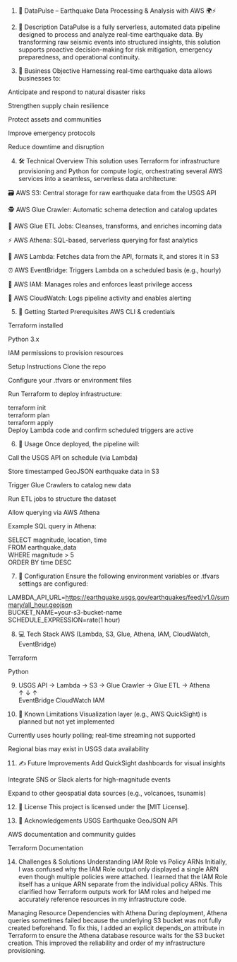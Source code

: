
1. 📘 DataPulse – Earthquake Data Processing & Analysis with AWS 🌍⚡️


2. 🧠 Description
DataPulse is a fully serverless, automated data pipeline designed to process and analyze real-time earthquake data. By transforming raw seismic events into structured insights, this solution supports proactive decision-making for risk mitigation, emergency preparedness, and operational continuity.


3. 🎯 Business Objective
Harnessing real-time earthquake data allows businesses to:

Anticipate and respond to natural disaster risks

Strengthen supply chain resilience

Protect assets and communities

Improve emergency protocols

Reduce downtime and disruption


4. 🛠️ Technical Overview
This solution uses Terraform for infrastructure provisioning and Python for compute logic, orchestrating several AWS services into a seamless, serverless data architecture:

🗃️ AWS S3: Central storage for raw earthquake data from the USGS API

🕵️ AWS Glue Crawler: Automatic schema detection and catalog updates

🔄 AWS Glue ETL Jobs: Cleanses, transforms, and enriches incoming data

⚡ AWS Athena: SQL-based, serverless querying for fast analytics

🐍 AWS Lambda: Fetches data from the API, formats it, and stores it in S3

⏰ AWS EventBridge: Triggers Lambda on a scheduled basis (e.g., hourly)

🔐 AWS IAM: Manages roles and enforces least privilege access

👀 AWS CloudWatch: Logs pipeline activity and enables alerting


5. 🚀 Getting Started
Prerequisites
AWS CLI & credentials

Terraform installed

Python 3.x

IAM permissions to provision resources

Setup Instructions
Clone the repo

Configure your .tfvars or environment files

Run Terraform to deploy infrastructure:

terraform init  
terraform plan  
terraform apply  
Deploy Lambda code and confirm scheduled triggers are active



6. 🧪 Usage
Once deployed, the pipeline will:

Call the USGS API on schedule (via Lambda)

Store timestamped GeoJSON earthquake data in S3

Trigger Glue Crawlers to catalog new data

Run ETL jobs to structure the dataset

Allow querying via AWS Athena

Example SQL query in Athena:

SELECT magnitude, location, time  
FROM earthquake_data  
WHERE magnitude > 5  
ORDER BY time DESC  


7. 🔧 Configuration
Ensure the following environment variables or .tfvars settings are configured:

LAMBDA_API_URL=https://earthquake.usgs.gov/earthquakes/feed/v1.0/summary/all_hour.geojson  
BUCKET_NAME=your-s3-bucket-name  
SCHEDULE_EXPRESSION=rate(1 hour)  


8. 💻 Tech Stack
AWS (Lambda, S3, Glue, Athena, IAM, CloudWatch, EventBridge)

Terraform

Python


9. USGS API → Lambda → S3 → Glue Crawler → Glue ETL → Athena  
            ↑            ↓        ↑  
         EventBridge   CloudWatch IAM  


10. 🐞 Known Limitations
Visualization layer (e.g., AWS QuickSight) is planned but not yet implemented

Currently uses hourly polling; real-time streaming not supported

Regional bias may exist in USGS data availability


11. ✍️ Future Improvements
Add QuickSight dashboards for visual insights

Integrate SNS or Slack alerts for high-magnitude events

Expand to other geospatial data sources (e.g., volcanoes, tsunamis)


12. 📄 License
This project is licensed under the [MIT License].


13. 🙏 Acknowledgements
USGS Earthquake GeoJSON API

AWS documentation and community guides

Terraform Documentation


14. Challenges & Solutions
Understanding IAM Role vs Policy ARNs
Initially, I was confused why the IAM Role output only displayed a single ARN even though multiple policies were attached. I learned that the IAM Role itself has a unique ARN separate from the individual policy ARNs. This clarified how Terraform outputs work for IAM roles and helped me accurately reference resources in my infrastructure code.

Managing Resource Dependencies with Athena
During deployment, Athena queries sometimes failed because the underlying S3 bucket was not fully created beforehand. To fix this, I added an explicit depends_on attribute in Terraform to ensure the Athena database resource waits for the S3 bucket creation. This improved the reliability and order of my infrastructure provisioning.